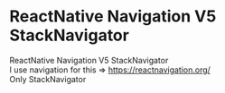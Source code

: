 # ReactNative Navigation V5 StackNavigator
 ReactNative Navigation V5 StackNavigator  
I use navigation for this => https://reactnavigation.org/  
Only StackNavigator
